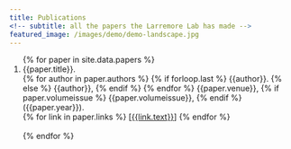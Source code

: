 ```yaml
---
title: Publications
<!-- subtitle: all the papers the Larremore Lab has made -->
featured_image: /images/demo/demo-landscape.jpg
---
```

<ol>
{% for paper in site.data.papers %}
  <li>{{paper.title}}.
  <!-- <ul class="publication_details"> -->
  <!-- <li> -->
  <br>
  {% for author in paper.authors %}
  	{% if forloop.last %}
    	{{author}}.
	{% else %}
  		{{author}},
	{% endif %}
  {% endfor %}
  {{paper.venue}}, 
  {% if paper.volumeissue %}
    {{paper.volumeissue}},
  {% endif %}
  ({{paper.year}}).
  <br>
  <!-- </li> -->
  <!-- <li> -->
  {% for link in paper.links %}
  [<a href="{{link.url}}">{{link.text}}</a>] 
  {% endfor %}
  <br><br>
  <!-- </li> -->
  <!-- </ul> -->
{% endfor %}
</ol>
